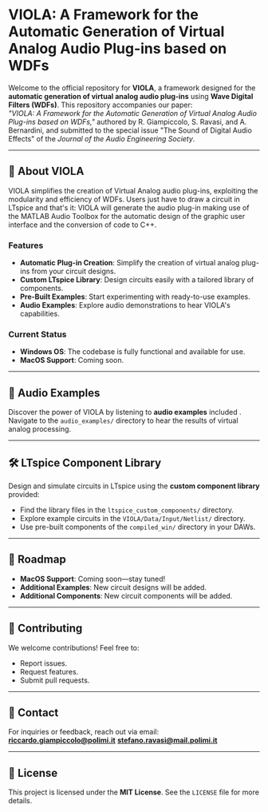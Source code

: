 # VIOLA: A Framework for the Automatic Generation of Virtual Analog Audio Plug-ins based on WDFs

Welcome to the official repository for **VIOLA**, a framework designed for the **automatic generation of virtual analog audio plug-ins** using **Wave Digital Filters (WDFs)**. This repository accompanies our paper:  
*"VIOLA: A Framework for the Automatic Generation of Virtual Analog Audio Plug-ins based on WDFs,"* authored by R. Giampiccolo, S. Ravasi, and A. Bernardini, and submitted to the special issue "The Sound of Digital Audio Effects" of the *Journal of the Audio Engineering Society*.

---

## 📖 About VIOLA

VIOLA simplifies the creation of Virtual Analog audio plug-ins, exploiting the modularity and efficiency of WDFs. Users just have to draw a circuit in LTspice and that's it: VIOLA will generate the audio plug-in making use of the MATLAB Audio Toolbox for the automatic design of the graphic user interface and the conversion of code to C++.

### Features

- **Automatic Plug-in Creation**: Simplify the creation of virtual analog plug-ins from your circuit designs.  
- **Custom LTspice Library**: Design circuits easily with a tailored library of components.  
- **Pre-Built Examples**: Start experimenting with ready-to-use examples.  
- **Audio Examples**: Explore audio demonstrations to hear VIOLA's capabilities.

### Current Status

- **Windows OS**: The codebase is fully functional and available for use.  
- **MacOS Support**: Coming soon.

---

## 🎸 Audio Examples

Discover the power of VIOLA by listening to **audio examples** included . Navigate to the `audio_examples/` directory to hear the results of virtual analog processing.

---

## 🛠️ LTspice Component Library

Design and simulate circuits in LTspice using the **custom component library** provided:

- Find the library files in the `ltspice_custom_components/` directory.  
- Explore example circuits in the `VIOLA/Data/Input/Netlist/` directory.
- Use pre-built components of the `compiled_win/` directory in your DAWs.

---

## 📅 Roadmap

- **MacOS Support**: Coming soon—stay tuned!  
- **Additional Examples**: New circuit designs will be added.
- **Additional Components**: New circuit components will be added. 

---

## 🤝 Contributing

We welcome contributions! Feel free to:

- Report issues.  
- Request features.  
- Submit pull requests.

---

## 📧 Contact

For inquiries or feedback, reach out via email:  
**riccardo.giampiccolo@polimi.it**
**stefano.ravasi@mail.polimi.it**

---

## 📜 License

This project is licensed under the **MIT License**. See the `LICENSE` file for more details.
